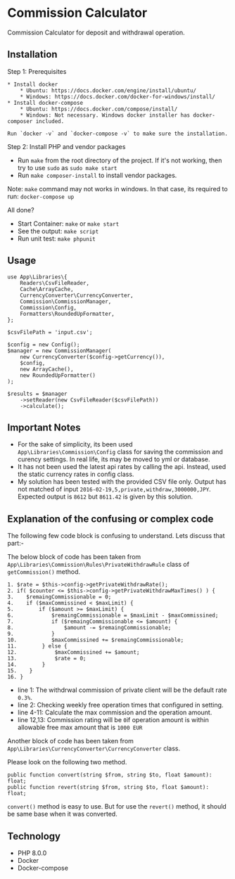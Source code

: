 # Commission Calculator

Commission Calculator for deposit and withdrawal operation.

## Installation
Step 1: Prerequisites

    * Install docker
        * Ubuntu: https://docs.docker.com/engine/install/ubuntu/
        * Windows: https://docs.docker.com/docker-for-windows/install/
    * Install docker-compose
        * Ubuntu: https://docs.docker.com/compose/install/
        * Windows: Not necessary. Windows docker installer has docker-composer included.

    Run `docker -v` and `docker-compose -v` to make sure the installation.

Step 2: Install PHP and vendor packages

   * Run `make` from the root directory of the project. If it's not working, then try to use `sudo` as `sudo make start`
   * Run `make composer-install` to install vendor packages. 

Note: `make` command may not works in windows. In that case, its required to run: `docker-compose up`

All done?

* Start Container: `make` or `make start`
* See the output: `make script`
* Run unit test: `make phpunit`


## Usage

```
use App\Libraries\{
    Readers\CsvFileReader,
    Cache\ArrayCache,
    CurrencyConverter\CurrencyConverter,
    Commission\CommissionManager,
    Commission\Config,
    Formatters\RoundedUpFormatter,
};

$csvFilePath = 'input.csv';

$config = new Config();
$manager = new CommissionManager(
    new CurrencyConverter($config->getCurrency()),
    $config,
    new ArrayCache(),
    new RoundedUpFormatter()
);

$results = $manager
    ->setReader(new CsvFileReader($csvFilePath))
    ->calculate();
```


## Important Notes

* For the sake of simplicity, its been used `App\Libraries\Commission\Config` class for saving the commission and curency settings. In real life, its may be moved to yml or database.
* It has not been used the latest api rates by calling the api. Instead, used the static currency rates in config class.
* My solution has been tested with the provided CSV file only. Output has not matched of input `2016-02-19,5,private,withdraw,3000000,JPY`. Expected output is `8612` but `8611.42` is given by this solution.


## Explanation of the confusing or complex code

The following few code block is confusing to understand. Lets discuss that part:-

The below block of code has been taken from `App\Libraries\Commission\Rules\PrivateWithdrawRule` class of `getCommission()` method.

```
1. $rate = $this->config->getPrivateWithdrawRate();
2. if( $counter <= $this->config->getPrivateWithdrawMaxTimes() ) {
3.    $remaingCommissionable = 0;
4.    if ($maxCommissined < $maxLimit) {
5.        if ($amount >= $maxLimit) {                   
6.            $remaingCommissionable = $maxLimit - $maxCommissined;
7.            if ($remaingCommissionable <= $amount) {
8.                $amount -= $remaingCommissionable;
9.            }
10.           $maxCommissined += $remaingCommissionable;                    
11.        } else {
12.            $maxCommissined += $amount;
13.            $rate = 0;
14.        }
15.    }                   
16. }
```
* line 1: The withdrwal commission of private client will be the default rate `0.3%`.
* line 2: Checking weekly free operation times that configured in setting.
* line 4-11: Calculate the max commission and the operation amount.
* line 12,13: Commission rating will be `0`if operation amount is within allowable free max amount that is `1000 EUR`

Another block of code has been taken from `App\Libraries\CurrencyConverter\CurrencyConverter` class.

Please look on the following two method.

```
public function convert(string $from, string $to, float $amount): float;
public function revert(string $from, string $to, float $amount): float;
```
`convert()` method is easy to use. But for use the `revert()` method, it should be same base when it was converted.


## Technology

* PHP 8.0.0 
* Docker
* Docker-compose
